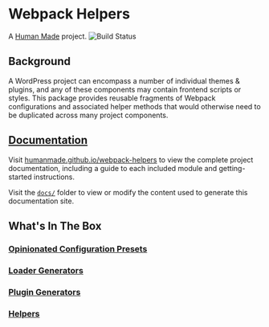 # Webpack Helpers

A [Human Made](https://humanmade.com) project. ![Build Status](https://app.travis-ci.com/humanmade/webpack-helpers.svg?token=xNUfWUZqcGkpUy3iiQyu&branch=main)

## Background

A WordPress project can encompass a number of individual themes & plugins, and any of these components may contain frontend scripts or styles. This package provides reusable fragments of Webpack configurations and associated helper methods that would otherwise need to be duplicated across many project components.

## [Documentation](https://humanmade.github.io/webpack-helpers)

Visit [humanmade.github.io/webpack-helpers](https://humanmade.github.io/webpack-helpers) to view the complete project documentation, including a guide to each included module and getting-started instructions.

Visit the [`docs/`](./docs) folder to view or modify the content used to generate this documentation site.

## What's In The Box

### [Opinionated Configuration Presets](https://humanmade.github.io/webpack-helpers/modules/presets)
### [Loader Generators](https://humanmade.github.io/webpack-helpers/modules/loaders)
### [Plugin Generators](https://humanmade.github.io/webpack-helpers/modules/plugins)
### [Helpers](https://humanmade.github.io/webpack-helpers/modules/helpers)
